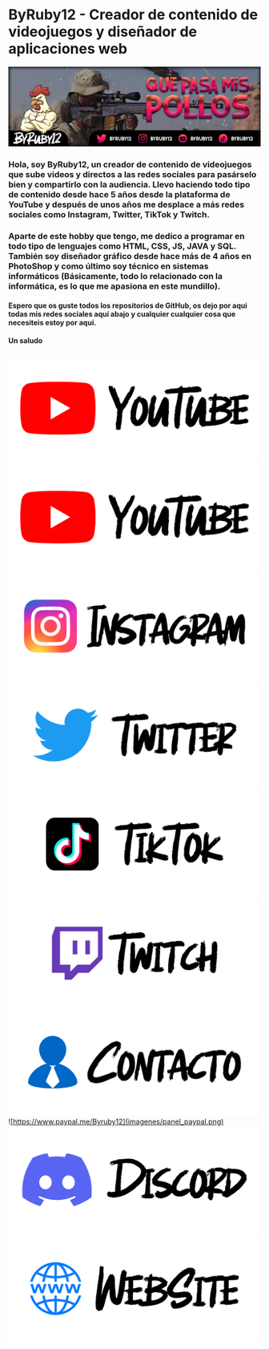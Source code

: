 # ByRuby12 - Creador de contenido de videojuegos y diseñador de aplicaciones web

![Portada](imagenes/banner.png)

### Hola, soy ByRuby12, un creador de contenido de videojuegos que sube videos y directos a las redes sociales para pasárselo bien y compartirlo con la audiencia. Llevo haciendo todo tipo de contenido desde hace 5 años desde la plataforma de YouTube y después de unos años me desplace a más redes sociales como Instagram, Twitter, TikTok y Twitch.

### Aparte de este hobby que tengo, me dedico a programar en todo tipo de lenguajes como HTML, CSS, JS, JAVA y SQL. También soy diseñador gráfico desde hace más de 4 años en PhotoShop y como último soy técnico en sistemas informáticos (Básicamente, todo lo relacionado con la informática, es lo que me apasiona en este mundillo).

#### Espero que os guste todos los repositorios de GitHub, os dejo por aqui todas mis redes sociales aquí abajo y cualquier cualquier cosa que necesiteis estoy por aquí. 
#### Un saludo

![Canal Principal](imagenes/panel_youtube.png) ![Canal Secundario](imagenes/panel_youtube.png) ![Instagram](imagenes/panel_instagram.png) 
![Twitter](imagenes/panel_twitter.png) ![TikTok](imagenes/panel_tiktok.png) ![Twitch](imagenes/panel_twitch.png) ![Contacto](imagenes/panel_gmail.png) 
![https://www.paypal.me/Byruby12](imagenes/panel_paypal.png) ![Discord](imagenes/panel_discord.png) ![WebSite](imagenes/panel_website.png)
